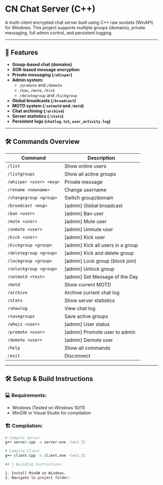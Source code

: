 # CN Chat Server (C++)

A multi-client encrypted chat server built using C++ raw sockets (WinAPI) for Windows. This project supports multiple groups (domains), private messaging, full admin control, and persistent logging.

---

## 🚀 Features

- **Group-based chat (domains)**
- **XOR-based message encryption**
- **Private messaging (`/whisper`)**
- **Admin system:**
  - `/promote` and `/demote`
  - `/ban`, `/mute`, `/kick`
  - `/deletegroup` and `/kickgroup`
- **Global broadcasts (`/broadcast`)**
- **MOTD system (`/setmotd` and `/motd`)**
- **Chat archiving (`/archive`)**
- **Server statistics (`/stats`)**
- **Persistent logs (`chatlog.txt`, `user_activity.log`)**

---

## 🛠️ Commands Overview

| Command                | Description                          |
|------------------------|--------------------------------------|
| `/list`                | Show online users                    |
| `/listgroups`          | Show all active groups               |
| `/whisper <user> <msg>`| Private message                      |
| `/rename <newname>`    | Change username                      |
| `/changegroup <group>` | Switch group/domain                  |
| `/broadcast <msg>`     | [admin] Global broadcast             |
| `/ban <user>`          | [admin] Ban user                     |
| `/mute <user>`         | [admin] Mute user                    |
| `/unmute <user>`       | [admin] Unmute user                  |
| `/kick <user>`         | [admin] Kick user                    |
| `/kickgroup <group>`   | [admin] Kick all users in a group    |
| `/deletegroup <group>` | [admin] Kick and delete group        |
| `/lockgroup <group>`   | [admin] Lock group (block join)      |
| `/unlockgroup <group>` | [admin] Unlock group                 |
| `/setmotd <text>`      | [admin] Set Message of the Day       |
| `/motd`                | Show current MOTD                    |
| `/archive`             | Archive current chat log             |
| `/stats`               | Show server statistics               |
| `/showlog`             | View chat log                        |
| `/savegroups`          | Save active groups                   |
| `/whois <user>`        | [admin] User status                  |
| `/promote <user>`      | [admin] Promote user to admin        |
| `/demote <user>`       | [admin] Demote user                  |
| `/help`                | Show all commands                    |
| `/exit`                | Disconnect                           |

---

## 🛠️ Setup & Build Instructions

### 💻 Requirements:
- Windows (Tested on Windows 10/11)
- MinGW or Visual Studio for compilation

### 🏗️ Compilation:
```bash
# Compile Server
g++ server.cpp -o server.exe -lws2_32

# Compile Client
g++ client.cpp -o client.exe -lws2_32

## 🚀 Building Instructions

1. Install MinGW on Windows.
2. Navigate to project folder:
